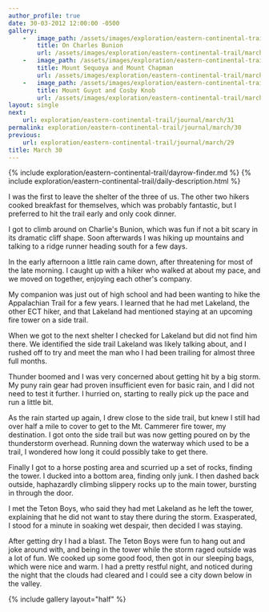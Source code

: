 ```yaml
---
author_profile: true
date: 30-03-2012 12:00:00 -0500
gallery:
    -   image_path: /assets/images/exploration/eastern-continental-trail/march/small/30-1.jpg
        title: On Charles Bunion
        url: /assets/images/exploration/eastern-continental-trail/march/large/30-1.jpg
    -   image_path: /assets/images/exploration/eastern-continental-trail/march/small/30-2.jpg
        title: Mount Sequoya and Mount Chapman
        url: /assets/images/exploration/eastern-continental-trail/march/large/30-2.jpg
    -   image_path: /assets/images/exploration/eastern-continental-trail/march/small/30-3.jpg
        title: Mount Guyot and Cosby Knob
        url: /assets/images/exploration/eastern-continental-trail/march/large/30-3.jpg
layout: single
next:
    url: exploration/eastern-continental-trail/journal/march/31
permalink: exploration/eastern-continental-trail/journal/march/30
previous:
    url: exploration/eastern-continental-trail/journal/march/29
title: March 30
---
```

{% include exploration/eastern-continental-trail/dayrow-finder.md %}
{% include exploration/eastern-continental-trail/daily-description.html %}

I was the first to leave the shelter of the three of us. The other two hikers cooked breakfast for themselves, which was probably fantastic, but I preferred to hit the trail early and only cook dinner.

I got to climb around on Charlie's Bunion, which was fun if not a bit scary in its dramatic cliff shape. Soon afterwards I was hiking up mountains and talking to a ridge runner heading south for a few days.

In the early afternoon a little rain came down, after threatening for most of the late morning. I caught up with a hiker who walked at about my pace, and we moved on together, enjoying each other's company.

My companion was just out of high school and had been wanting to hike the Appalachian Trail for a few years. I learned that he had met Lakeland, the other ECT hiker, and that Lakeland had mentioned staying at an upcoming fire tower on a side trail.

When we got to the next shelter I checked for Lakeland but did not find him there. We identified the side trail Lakeland was likely talking about, and I rushed off to try and meet the man who I had been trailing for almost three full months.

Thunder boomed and I was very concerned about getting hit by a big storm. My puny rain gear had proven insufficient even for basic rain, and I did not need to test it further. I hurried on, starting to really pick up the pace and run a little bit.

As the rain started up again, I drew close to the side trail, but knew I still had over half a mile to cover to get to the Mt. Cammerer fire tower, my destination. I got onto the side trail but was now getting poured on by the thunderstorm overhead. Running down the waterway which used to be a trail, I wondered how long it could possibly take to get there.

Finally I got to a horse posting area and scurried up a set of rocks, finding the tower. I ducked into a bottom area, finding only junk. I then dashed back outside, haphazardly climbing slippery rocks up to the main tower, bursting in through the door.

I met the Teton Boys, who said they had met Lakeland as he left the tower, explaining that he did not want to stay there during the storm. Exasperated, I stood for a minute in soaking wet despair, then decided I was staying.

After getting dry I had a blast. The Teton Boys were fun to hang out and joke around with, and being in the tower while the storm raged outside was a lot of fun. We cooked up some good food, then got in our sleeping bags, which were nice and warm. I had a pretty restful night, and noticed during the night that the clouds had cleared and I could see a city down below in the valley.

{% include gallery layout="half" %}